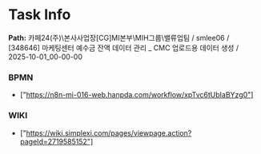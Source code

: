 # Task Info

**Path:** 카페24(주)\본사사업장\[CG]MI본부\MIH그룹\밸류업팀 / smlee06 / [348646] 마케팅센터 예수금 잔액 데이터 관리 _ CMC 업로드용 데이터 생성 / 2025-10-01_00-00-00

### BPMN
- ["https://n8n-mi-016-web.hanpda.com/workflow/xpTvc6tUbIaBYzg0"]

### WIKI
- ["https://wiki.simplexi.com/pages/viewpage.action?pageId=2719585152"]

